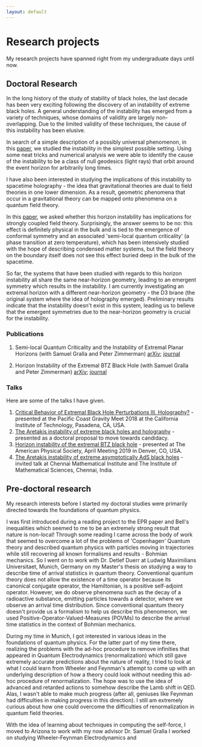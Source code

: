 ```yaml
---
layout: default
---
```

# Research projects
My research projects have spanned right from my undergraduate days until now.

## Doctoral Research

In the long history of the study of stability of black holes, the last decade has been very exciting following the discovery of an instability of extreme black holes. A general understanding of the instability has emerged from a variety of techniques, whose domains of validity are largely non-overlapping. Due to the limited validity of these techniques, the cause of this instability has been elusive.

In search of a simple description of a possibly universal phenomenon, in this [paper](https://arxiv.org/pdf/1911.11164.pdf), we studied the instability in the simplest possible setting. Using some neat tricks and numerical analysis we were able to identify the cause of the instability to be a class of null geodesics (light rays) that orbit around the event horizon for arbitrarily long times.

I have also been interested in studying the implications of this instability to spacetime holography - the idea that gravitational theories are dual to field theories in one lower dimension. As a result, geometric phenomena that occur in a gravitational theory can be mapped onto phenomena on a quantum field theory. 

In this [paper](https://arxiv.org/pdf/1808.07053.pdf), we asked whether this horizon instability has implications for strongly coupled field theory. Surprisingly, the answer seems to be no: this effect is definitely physical in the bulk and is tied to the emergence of conformal symmetry and an associated 'semi-local quantum criticality' (a phase transition at zero temperature), which has been intensively studied with the hope of describing condensed matter systems, but the field theory on the boundary itself does not see this effect buried deep in the bulk of the spacetime.

So far, the systems that have been studied with regards to this horizon instability all share the same near-horizon geometry, leading to an emergent symmetry which results in the instability. I am currently investigating an extremal horizon with a different near-horizon geometry - the D3 brane (the original system where the idea of holography emerged). Preliminary results indicate that the instability doesn't exist in this system, leading us to believe that the emergent symmetries due to the near-horizon geometry is crucial for the instability.

### Publications
 
1. Semi-local Quantum Criticality and the Instability of Extremal Planar Horizons (with Samuel Gralla and Peter Zimmerman) [arXiv](https://arxiv.org/pdf/1808.07053.pdf); [journal](https://link.springer.com/article/10.1007/JHEP12(2018)087)

2. Horizon Instability of the Extremal BTZ Black Hole (with Samuel Gralla and Peter Zimmerman) [arXiv](https://arxiv.org/pdf/1911.11164.pdf); [journal](https://link.springer.com/article/10.1007%2FJHEP05%282020%29094)

### Talks

Here are some of the talks I have given.

1. [Critical Behavior of Extremal Black Hole Perturbations III. Holography?](documents/Caltech_talk.pdf) - presented at the Pacific Coast Gravity Meet 2018 at the California Institute of Technology, Pasadena, CA, USA.
2. [The Aretakis instability of extreme black holes and holography](documents/Oral_Exam.pdf) - presented as a doctoral proposal to move towards candidacy.
3. [Horizon instability of the extremal BTZ black hole](documents/APS_Talk_2019.pdf) - presented at The American Physical Society, April Meeting 2019 in Denver, CO, USA.
4. [The Aretakis instability of extreme asymptotically AdS black holes](documents/CMI_Arun_Ravishankar.pdf) - invited talk at Chennai Mathematical Institute and The Institute of Mathematical Sciences, Chennai, India.

## Pre-doctoral research

My research interests before I started my doctoral studies were primarily directed towards the foundations of quantum physics. 

I was first introduced during a reading project to the EPR paper and Bell's inequalities which seemed to me to be an extremely strong result that nature is non-local! Through some reading I came across the body of work that seemed to overcome a lot of the problems of 'Copenhagen' Quantum theory and described quantum physics with particles moving in trajectories while still recovering all known formalisms and results - Bohmian mechanics. So I went on to work with Dr. Detlef Duerr at Ludwig Maximilians Universitaet, Munich, Germany on my Master's thesis on studying a way to describe time of arrival statistics in quantum theory. Conventional quantum theory does not allow the existence of a time operator because its canonical conjugate operator, the Hamiltonian, is a positive self-adjoint operator. However, we do observe phenomena such as the decay of a radioactive substance, emitting particles towards a detector, where we observe an arrival time distribution. Since conventional quantum theory doesn't provide us a formalism to help us describe this phenomenon, we used Positive-Operator-Valued-Measures (POVMs) to describe the arrival time statistics in the context of Bohmian mechanics. 

During my time in Munich, I got interested in various ideas in the foundations of quantum physics. For the latter part of my time there, realizing the problems with the ad-hoc procedure to remove infinities that appeared in Quantum Electrodynamics (renormalization) which still gave extremely accurate predictions about the nature of reality, I tried to look at what I could learn from Wheeler and Feynman's attempt to come up with an underlying description of how a theory could look without needing this ad-hoc procedure of renormalization. The hope was to use the idea of advanced and retarded actions to somehow describe the Lamb shift in QED. Alas, I wasn't able to make much progress (after all, geniuses like Feynman had difficulties in making progress in this direction). I still am extremely curious about how one could overcome the difficulties of renormalization in quantum field theories. 

With the idea of learning about techniques in computing the self-force, I moved to Arizona to work with my now advisor Dr. Samuel Gralla
I worked on studying Wheeler-Feynman Electrodynamics and 


